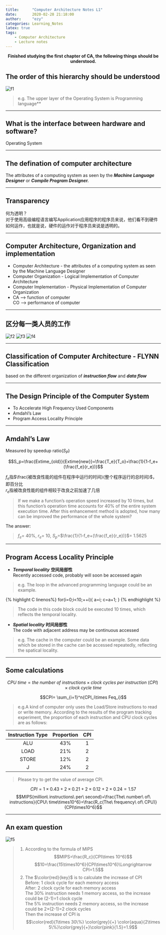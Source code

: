 ```yaml
---
title:      "Computer Architecture Notes L1"
date:       2020-02-28 21:18:00
author:     "ezy"
categories: Learning_Notes
latex: true
tags:
    - Computer Architecture
    - Lecture notes
---
```

 **<center>Finished studying the first chapter of CA, the following things should be understood.</center>**

## The order of this hierarchy should be understood

   ![f1]({{site.baseurl}}/assets/images/images_of_blog/CA_notes_L1_f1.png)
> e.g. The upper layer of the Operating System is Programming language**

***
## What is the interface between hardware and software?  
  Operating System

***
## The defination of computer architecture
  The attributes of a computing system as seen by the ***Machine Language Designer*** or ***Compile Program Designer.***

***
## Transparency  
   何为透明？  
   对于使用高级编程语言编写Application应用程序的程序员来说，他们看不到硬件如何运作，也就是说，硬件的运作对于程序员来说是透明的。

***
## Computer Architecture, Organization and implementation   
   * Computer Architecture - the attributes of a  computing system as seen by the Machine Language Designer 
   * Computer Organization - Logical Implementation of Computer Architecture
   * Computer Implementation - Physical Implementation of Computer Organization
   * CA --> function of computer  
    CO --> performance of computer

***
## 区分每一类人员的工作
   ![f2]({{site.baseurl}}/assets/images/images_of_blog/CA_notes_L1_f2.PNG)
   ![f3]({{site.baseurl}}/assets/images/images_of_blog/CA_notes_L1_f3.PNG)
   ![f4]({{site.baseurl}}/assets/images/images_of_blog/CA_notes_L1_f4.PNG)

***
## Classification of Computer Architecture - FLYNN Classification  
based on the different organization of ***instruction flow*** and ***data flow***

***
## The Design Principle of the Computer System
   * To Accelerate High Frequency Used Components
   * Amdahl’s Law
   * Program Access Locality Principle

***
## Amdahl’s Law
Measured by speedup ratio($S_P$)  

   $$S_p=\frac{Extime_{old}}{Extime{new}}=\frac{T_e}{T_o}=\frac{1}{1-f_e+(\frac{f_e}{r_e})}$$  

   $f_e$指$\frac{被改良性能的组件在程序中运行的时间}{整个程序运行的总时间}$，即百分比  
   $r_e$指被改良性能的组件相较于改良之前加速了几倍  
   > If we make a function’s operation speed increased by 10 times, but this function’s operation time accounts for 40% of the entire system execution time. After this enhancement method is adopted, how many can be improved the performance of the whole system?  

   The answer:
   > $f_e$= 40%, $r_e$= 10, $S_p$=$\frac{1}{1-f_e+(\frac{f_e}{r_e})}$= 1.5625

***
## Program Access Locality Principle
* ***Temporal locality***  **空间局部性**  
Recently accessed code, probably will soon be accessed again

> e.g. The loop in the advanced programming language could be an example.

{% highlight C linenos%}
      for(i=0;i<10;++i){
         a=i;
         c=a+1;
      }
{% endhighlight %}
      
> The code in this code block could be executed 10 times, which reflects the temporal locality.

* ***Spatial locality***  **时间局部性**  
The code with adjacent address may be continuous accessed

> e.g. The cache in the computer could be an example. Some data which be stored in the cache can be accessed repeatedly, reflecting the spatical locality.

***
## Some calculations
   $$CPU\ time = the\ number\ of\ instructions \times clock\ cycles\ per\ instruction\ (CPI) \times clock\ cycle\ time$$  
   
   $$CPI= \sum_{i=1}^n{CPI_i\times Feq_i}$$
   > e.g.A kind of computer only uses the Load/Store instructions to read or write memory. According to the results of the program tracking experiment, the proportion of each instruction and CPU clock cycles are as follows: 
    
   Instruction Type | Proportion | CPI
   :-: | :-: | :-: 
   ALU | 43% | 1
   LOAD|21%|2
   STORE|12%|2
   J|24%|2 

   > Please try to get the value of average CPI. 

   $$CPI=1\times0.43+2\times0.21+2\times0.12+2\times0.24=1.57$$
   $$MIPS(million\ instructions\ per\ second)=\frac{The\ number\ of\ instructions}{CPU\ time\times10^6}=\frac{R_c(The\ frequency\ of\ CPU)}{CPI\times10^6}$$

***
## An exam question
![f5]({{site.baseurl}}/assets/images/images_of_blog/CA_notes_L1_f5.PNG)
> 1. According to the formula of MIPS 
> $$MIPS=\frac{R_c}{CPI\times 10^6}$$
> $$10=\frac{15\times10^6}{CPI\times10^6}\Longrightarrow CPI=1.5$$ 
> 2. The $\color{red}{key}$ is to calculate the increase of CPI  
> Before: 1 clock cycle for each memory access  
> After:  2 clock cycle for each memory access  
> The 30% instruction needs 1 memory access, so the increase could be (2-1)=1 clock cycle  
> The 5% instruction needs 2 memory access, so the increase could be 2$\times$(2-1)=2 clock cycles  
> Then the increase of CPI is 
> $$\color{red}{1\times 30\%} \color{grey}{+} \color{aqua}{2\times 5\%}\color{grey}{+}\color{pink}{1.5}=1.9$$